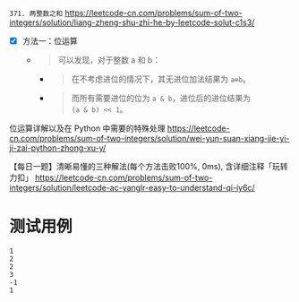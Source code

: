 
`371. 两整数之和` https://leetcode-cn.com/problems/sum-of-two-integers/solution/liang-zheng-shu-zhi-he-by-leetcode-solut-c1s3/
- [x] 方法一：位运算
  * > 可以发现，对于整数 a 和 b：
    + > 在不考虑进位的情况下，其无进位加法结果为 `a⊕b`。
    + > 而所有需要进位的位为 `a & b`，进位后的进位结果为 `(a & b) << 1`。

位运算详解以及在 Python 中需要的特殊处理 https://leetcode-cn.com/problems/sum-of-two-integers/solution/wei-yun-suan-xiang-jie-yi-ji-zai-python-zhong-xu-y/

【每日一题】清晰易懂的三种解法(每个方法击败100%, 0ms), 含详细注释「玩转力扣」 https://leetcode-cn.com/problems/sum-of-two-integers/solution/leetcode-ac-yanglr-easy-to-understand-qi-iy6c/

# 测试用例

```
1
2
2
3
-1
1
```
